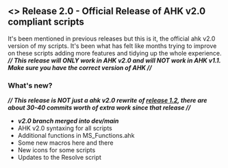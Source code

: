 ## <> Release 2.0 - Official Release of AHK v2.0 compliant scripts

It's been mentioned in previous releases but this is it, the official ahk v2.0 version of my scripts. It's been what has felt like months trying to improve on these scripts adding more features and tidying up the whole experience. 
_**// This release will ONLY work in AHK v2.0 and will NOT work in AHK v1.1. Make sure you have the correct version of AHK //**_

### What's new?
_**// This release is NOT just a ahk v2.0 rewrite of [release 1.2](https://github.com/Tomshiii/ahk/releases/tag/v1.2), there are about 30-40 commits worth of extra work since that release //**_
- _**v2.0 branch merged into dev/main**_ 
- AHK v2.0 syntaxing for all scripts
- Additional functions in MS_Functions.ahk
- Some new macros here and there
- New icons for some scripts
- Updates to the Resolve script